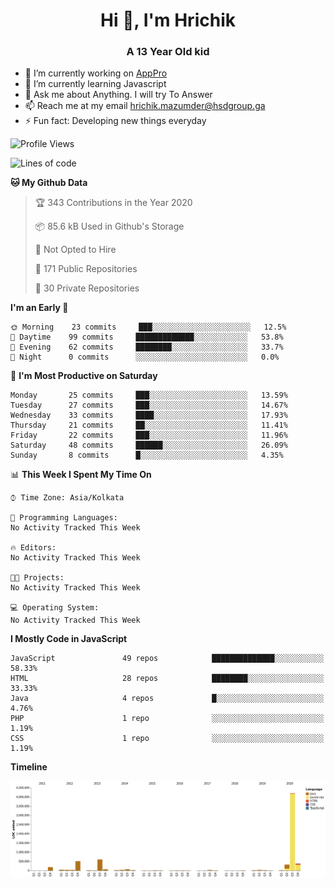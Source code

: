<h1 align="center">Hi 👋, I'm Hrichik</h1>
<h3 align="center">A 13 Year Old kid</h3>


- 🔭 I’m currently working on [AppPro](https://apppro.in)
- 🌱 I’m currently learning Javascript
- 💬 Ask me about Anything. I will try To Answer
- 📫 Reach me at my email hrichik.mazumder@hsdgroup.ga
- ⚡ Fun fact: Developing new things everyday

<!--START_SECTION:waka-->
![Profile Views](http://img.shields.io/badge/Profile%20Views-2-blue)

![Lines of code](https://img.shields.io/badge/From%20Hello%20World%20I%27ve%20Written-3.0%20million%20lines%20of%20code-blue)

**🐱 My Github Data** 

> 🏆 343 Contributions in the Year 2020
 > 
> 📦 85.6 kB Used in Github's Storage 
 > 
> 🚫 Not Opted to Hire
 > 
> 📜 171 Public Repositories 
 > 
> 🔑 30 Private Repositories  
 > 
**I'm an Early 🐤** 

```text
🌞 Morning    23 commits     ███░░░░░░░░░░░░░░░░░░░░░░   12.5% 
🌆 Daytime    99 commits     █████████████░░░░░░░░░░░░   53.8% 
🌃 Evening    62 commits     ████████░░░░░░░░░░░░░░░░░   33.7% 
🌙 Night      0 commits      ░░░░░░░░░░░░░░░░░░░░░░░░░   0.0%

```
📅 **I'm Most Productive on Saturday** 

```text
Monday       25 commits     ███░░░░░░░░░░░░░░░░░░░░░░   13.59% 
Tuesday      27 commits     ███░░░░░░░░░░░░░░░░░░░░░░   14.67% 
Wednesday    33 commits     ████░░░░░░░░░░░░░░░░░░░░░   17.93% 
Thursday     21 commits     ██░░░░░░░░░░░░░░░░░░░░░░░   11.41% 
Friday       22 commits     ███░░░░░░░░░░░░░░░░░░░░░░   11.96% 
Saturday     48 commits     ██████░░░░░░░░░░░░░░░░░░░   26.09% 
Sunday       8 commits      █░░░░░░░░░░░░░░░░░░░░░░░░   4.35%

```


📊 **This Week I Spent My Time On** 

```text
⌚︎ Time Zone: Asia/Kolkata

💬 Programming Languages: 
No Activity Tracked This Week

🔥 Editors: 
No Activity Tracked This Week

🐱‍💻 Projects: 
No Activity Tracked This Week

💻 Operating System: 
No Activity Tracked This Week

```

**I Mostly Code in JavaScript** 

```text
JavaScript               49 repos            ██████████████░░░░░░░░░░░   58.33% 
HTML                     28 repos            ████████░░░░░░░░░░░░░░░░░   33.33% 
Java                     4 repos             █░░░░░░░░░░░░░░░░░░░░░░░░   4.76% 
PHP                      1 repo              ░░░░░░░░░░░░░░░░░░░░░░░░░   1.19% 
CSS                      1 repo              ░░░░░░░░░░░░░░░░░░░░░░░░░   1.19%

```


**Timeline**

![Chart not found](https://raw.githubusercontent.com/hrichiksite/hrichiksite/master/charts/bar_graph.png) 


<!--END_SECTION:waka-->
